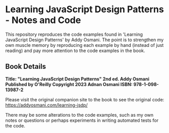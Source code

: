 # Learning JavaScript Design Patterns - Notes and Code
This repository reproduces the code examples found in 'Learning JavaScript Design Patterns' by Addy Osmani. The point is to strengthen my own muscle memory by reproducing each example by hand (instead of just reading) and pay more attention to the code examples in the book. 

## Book Details
**Title: "Learning JavaScript Design Patterns"
2nd ed.
Addy Osmani
Published by O'Reilly
Copyright 2023 Adnan Osmani
ISBN: 978-1-098-13987-2**

Please visit the original companion site to the book to see the original code: https://addyosmani.com/learning-jsdp/ 

There may be some alterations to the code examples, such as my own notes or questions or perhaps experiments in writing automated tests for the code. 
